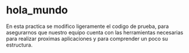 # hola_mundo
En esta practica se modifico ligeramente el codigo de prueba, para asegurarnos que nuestro equipo cuenta con las herramientas necesarias para realizar proximas aplicaciones y para comprender un poco su estructura.